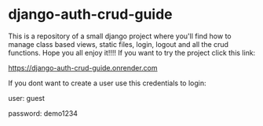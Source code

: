 # django-auth-crud-guide
This is a repository of a small django project where you'll find how to manage class based views, static files, login, logout and all the crud functions. Hope you all enjoy it!!!!
If you want to try the project click this link: 

https://django-auth-crud-guide.onrender.com

If you dont want to create a user use this credentials to login: 

user: guest

password: demo1234
